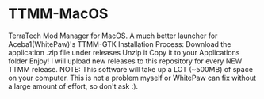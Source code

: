 # TTMM-MacOS
TerraTech Mod Manager for MacOS.
A much better launcher for Aceba1(WhitePaw)'s TTMM-GTK
Installation Process:
  Download the application .zip file under releases
  Unzip it
  Copy it to your Applications folder
  Enjoy!
I will upload new releases to this repository for every NEW TTMM release.
  NOTE: This software will take up a LOT (~500MB) of space on your computer. This is not a problem myself or WhitePaw can fix without a large amount of effort, so don't ask :).
